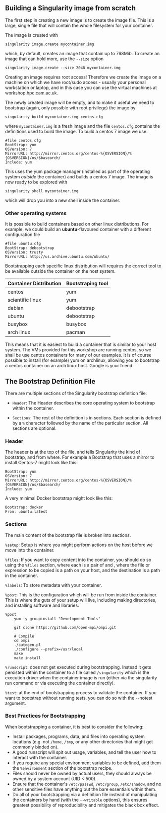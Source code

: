 ## Building a Singularity image from scratch

The first step in creating a new image is to create the image file. This is a large, single file that will contain the whole filesystem for your container.

The image is created with

    singularity image.create mycontainer.img

which, by default, creates an image that contain up to 768Mib. To create an image that can hold more, use the `--size` option

    singularity image.create --size 2048 mycontainer.img

Creating an image requires root access! Therefore we create the image on a machine on which we have root/sudo access - usually your personal workstation or laptop, and in this case you can use the virtual machines at workshop.hpc.cam.ac.uk.


The newly created image will be empty, and to make it useful we need to bootstrap (again, only possible with root privilege) the image by

    singularity build mycontainer.img centos.cfg

where `mycontainer.img` is a fresh image and the file `centos.cfg` contains the definitions used to build the image. To build a centos 7 image we use:

    #file centos.cfg
    BootStrap: yum
    OSVersion: 7
    MirrorURL: http://mirror.centos.org/centos-%{OSVERSION}/%{OSVERSION}/os/$basearch/
    Include: yum

This uses the yum package manager (installed as part of the operating system *outside* the container) and builds a centos 7 image. The image is now ready to be explored with

    singularity shell mycontainer.img

which will drop you into a new shell inside the container.

### Other operating systems

It is possible to build containers based on other linux distributions. For example, we could build an **ubuntu**-flavoured container with a different configuration file

    #file ubuntu.cfg
    BootStrap: debootstrap
    OSVersion: trusty
    MirrorURL: http://us.archive.ubuntu.com/ubuntu/

Bootstrapping each specific linux distribution will requires the correct tool to be available outside the container on the host system. 

| Container Distribution | Bootstraping tool |
| -- | -- |
| centos | yum |
| scientific linux | yum |
| debian | debootstrap |
| ubuntu | debootstrap |
| busybox | busybox |
| arch linux | pacman |

This means that it is easiest to build a container that is similar to your host system. The VMs provided for this workshop are running centos, so we shall be use centos containers for many of our examples. It is of course possible to install (for example) yum on archlinux, allowing you to bootstrap a centos container on an arch linux host. Google is your friend.


## The Bootstrap Definition File
There are multiple sections of the Singularity bootstrap definition file:

* `Header`: The Header describes the core operating system to bootstrap within the container. 

* `Sections`: The rest of the definition is in sections. Each section is defined by a `%` character followed by the name of the particular section. All sections are optional.

### Header

The header is at the top of the file, and tells Singularity the kind of bootstrap, and from where. For example a Bootstrap that uses a mirror to install Centos-7 might look like this:

```
BootStrap: yum
OSVersion: 7
MirrorURL: http://mirror.centos.org/centos-%{OSVERSION}/%{OSVERSION}/os/$basearch/
Include: yum
```

A very minimal Docker bootstrap might look like this:

```
Bootstrap: docker
From: ubuntu:latest
```

### Sections

The main content of the bootstrap file is broken into sections.

`%setup`: Setup is where you might perform actions on the host before we move into the container.

`%files`: If you want to copy content into the container, you should do so using the `%files` section, where each is a pair of <source> and <destination>, where the file or expression to be copied is a path on your host, and the destination is a path in the container. 

`%labels`: To store metadata with your container.

`%post`: This is the configuration which will be run from inside the container. This is where the guts of your setup will live, including making directories, and installing software and libraries.

```shell
%post
    yum -y groupinstall "Development Tools"

    git clone https://github.com/open-mpi/ompi.git

    # Compile
    cd ompi
    ./autogen.pl
    ./configure --prefix=/usr/local
    make
    make install
```

`%runscript`:  does not get executed during bootstrapping. Instead it gets persisted within the container to a file called `/singularity` which is the execution driver when the container image is run (either via the singularity run command or via executing the container directly).

`%test`: at the end of bootstrapping process to validate the container. If you want to bootstrap without running tests, you can do so with the --notest argument.


### Best Practices for Bootstrapping
When bootstrapping a container, it is best to consider the following:

* Install packages, programs, data, and files into operating system locations (e.g. not `/home`, `/tmp`, or any other directories that might get commonly binded on).
* A good runscript will spit out usage, variables, and tell the user how to interact with the container.
* If you require any special environment variables to be defined, add them the `%environment` section of the bootstrap recipe.
* Files should never be owned by actual users, they should always be owned by a system account (UID < 500).
* Ensure that the container's `/etc/passwd`, `/etc/group`, `/etc/shadow`, and no other sensitive files have anything but the bare essentials within them.
* Do all of your bootstrapping via a definition file instead of manipulating the containers by hand (with the `--writable` options), this ensures greatest possibility of reproducibility and mitigates the black box effect.
